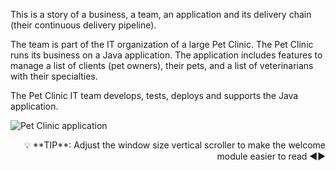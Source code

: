
This is a story of a business, a team, an application and its delivery chain (their continuous delivery pipeline).

The team is part of the IT organization of a large Pet Clinic. The Pet Clinic runs its business on a Java application. The
application includes features to manage a list of clients (pet owners), their pets, and a list of veterinarians with their
specialties.

The Pet Clinic IT team develops, tests, deploys and supports the Java application.

![Pet Clinic application](/online-devops-dojo/assets/online-devops-dojo/welcome/petclinic.jpg)

<div style="text-align: right">💡 **TIP**: Adjust the window size vertical scroller to make the welcome module easier to read ◀▶</div>
